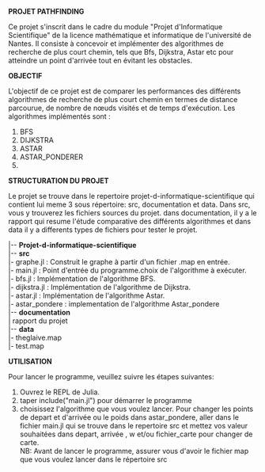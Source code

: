 __PROJET PATHFINDING__  

Ce projet s'inscrit dans le cadre du module "Projet d'Informatique Scientifique"
de la licence mathématique et informatique de l'université de Nantes. Il
consiste à concevoir et implémenter des algorithmes de recherche de plus court
chemin, tels que Bfs, Dijkstra, Astar etc pour atteindre un point d'arrivée tout en
évitant les obstacles.

__OBJECTIF__  

L'objectif de ce projet est de comparer les performances des différents
algorithmes de recherche de plus court chemin en termes de distance parcourue,
de nombre de nœuds visités et de temps d'exécution. Les algorithmes implémentés
sont :  

1) BFS  
2) DIJKSTRA  
3) ASTAR  
4) ASTAR_PONDERER
5) 

__STRUCTURATION DU PROJET__

Le projet se trouve dans le repertoire projet-d-informatique-scientifique qui
contient lui meme 3 sous répertoire: src, documentation et data. Dans src, vous
y trouverez les fichiers sources du projet. dans documentation, il y a le
rapport qui resume l'étude comparative des différents algorithmes et dans data
il y a differents types de fichiers pour tester le projet.  

|-- __Projet-d-informatique-scientifique__  
|-- __src__  
  |- graphe.jl : Construit le graphe à partir d'un fichier .map en entrée.  
  |- main.jl : Point d'entrée du programme.choix de l'algorithme à exécuter.    
  |- bfs.jl  : Implémentation de l'algorithme BFS.  
  |- dijkstra.jl : Implémentation de l'algorithme de Dijkstra.  
  |- astar.jl  : Implémentation de l'algorithme Astar.    
  |- astar_pondere : implementation de l'algorithme Astar_pondere    
|-- __documentation__    
  | rapport du projet    
|-- __data__    
  |- theglaive.map   
  |- test.map    
  

__UTILISATION__    

Pour lancer le programme, veuillez suivre les étapes suivantes:
1) Ouvrez le REPL de Julia.
2) taper include("main.jl") pour démarrer le programme
3) choisissez l'algorithme que vous voulez lancer.
Pour changer les points de depart et d'arrivée ou le poids dans astar_pondere,
aller dans le fichier main.jl qui se trouve dans le repertoire src et mettez vos
valeur souhaitées dans depart, arrivée , w et/ou fichier_carte pour changer de
carte.  
NB: Avant de lancer le programme, assurer vous d'avoir le fichier map que vous voulez lancer dans le répertoire src
